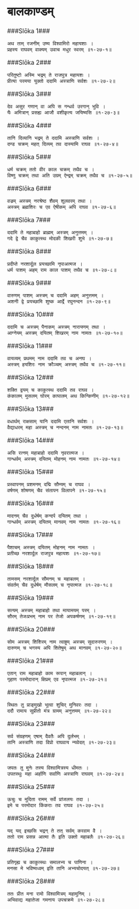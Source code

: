 बालकाण्डम्
===============================


###Slōka 1###


    अथ ताम् रजनीम् उष्य विश्वामिरो महायशाः ।
    प्रहस्य राघवम् वाक्यम् उवाच मधुर स्वरम् ॥१-२७-१॥


###Slōka 2###


    परितुष्टो अस्मि भद्रम् ते राजपुत्र महायशः ।
    प्रीत्या परमया युक्तो ददामि अस्त्राणि सर्वशः ॥१-२७-२॥


###Slōka 3###


    देव असुर गणान् वा अपि स गन्धर्व उरगान् भुवि ।
    यैः अमित्रान् प्रसह्य आजौ वशीकृत्य जयिष्यसि ॥१-२७-३॥


###Slōka 4###


    तानि दिव्यानि भद्रम् ते ददामि अस्त्राणि सर्वशः ।
    दण्ड चक्रम् महत् दिव्यम् तव दास्यामि राघव ॥१-२७-४॥


###Slōka 5###


    धर्म चक्रम् ततो वीर काल चक्रम् तथैव च ।
    विष्णु चक्रम् तथा अति उग्रम् ऐन्द्रम् चक्रम् तथैव च ॥१-२७-५॥


###Slōka 6###


    वज्रम् अस्त्रम् नरश्रेष्ठ शैवम् शूलवरम् तथा ।
    अस्त्रम् ब्रह्मशिरः च एव ऐषीकम् अपि राघव ॥१-२७-६॥


###Slōka 7###


    ददामि ते महाबाहो ब्राह्मम् अस्त्रम् अनुत्तमम् ।
    गदे द्वे चैव काकुत्स्थ मोदकी शिखरी शुभे ॥१-२७-७॥


###Slōka 8###


    प्रदीप्ते नरशार्दूल प्रयच्छामि नृपाअत्मज ।
    धर्म पाशम् अहम् राम काल पाशम् तथैव च ॥१-२७-८॥


###Slōka 9###


    वारुणम् पाशम् अस्त्रम् च ददामि अहम् अनुत्तमम् ।
    अशनी द्वे प्रयच्छामि शुष्क आर्द्रे रघुनन्दन ॥१-२७-९॥


###Slōka 10###


    ददामि च अस्त्रम् पैनाकम् अस्त्रम् नारायणम् तथा ।
    आग्नेयम् अस्त्रम् दयितम् शिखरम् नाम नामतः ॥१-२७-१०॥


###Slōka 11###


    वायव्यम् प्रथमम् नाम ददामि तव च अनघ ।
    अस्त्रम् हयशिरः नाम क्रौञ्चम् अस्त्रम् तथैव च ॥१-२७-११॥


###Slōka 12###


    शक्ति द्वयम् च काकुत्स्थ ददामि तव राघव ।
    कंकालम् मुसलम् घोरम् कापालम् अथ किन्किणीम् ॥१-२७-१२॥


###Slōka 13###


    वधार्थम् राक्षसाम् यानि ददामि एतानि सर्वशः ।
    वैद्याधरम् महा अस्त्रम् च नन्दनम् नाम नामतः ॥१-२७-१३॥


###Slōka 14###


    असि रत्नम् महाबाहो ददामि नृवरात्मज ।
    गान्धर्वम् अस्त्रम् दयितम् मोहनम् नाम नामतः ॥१-२७-१४॥


###Slōka 15###


    प्रस्वापनम् प्रशमनम् दद्मि सौम्यम् च राघव ।
    वर्षणम् शोषणम् चैव संतापन विलापने ॥१-२७-१५॥


###Slōka 16###


    मादनम् चैव दुर्धर्षम् कन्दर्प दयितम् तथा ।
    गान्धर्वम् अस्त्रम् दयितम् मानवम् नाम नामतः ॥१-२७-१६॥


###Slōka 17###


    पैशाचम् अस्त्रम् दयितम् मोहनम् नाम नामतः ।
    प्रतीच्छ नरशार्दूल राजपुत्र महायशः ॥१-२७-१७॥


###Slōka 18###


    तामसम् नरशार्दूल सौमनम् च महाबलम् ।
    संवर्तम् चैव दुर्धर्षम् मौसलम् च नृपात्मज ॥१-२७-१८॥


###Slōka 19###


    सत्यम् अस्त्रम् महाबाहो तथा मायामयम् परम् ।
    सौरम् तेजःप्रभम् नाम पर तेजो अपकर्षणम् ॥१-२७-१९॥


###Slōka 20###


    सोम अस्त्रम् शिशिरम् नाम त्वाष्ट्रम् अस्त्रम् सुदारुरणम् ।
    दारुणम् च भगस्य अपि शितेषुम् अथ मानवम् ॥१-२७-२०॥


###Slōka 21###


    एतान् राम महाबाहो काम रूपान् महाबलान् ।
    गृहाण परमोदारान् क्षिप्रम् एव नृपात्मज ॥१-२७-२१॥


###Slōka 22###


    स्थितः तु प्राङ्मुखो भूत्वा शुचिर् मुनिवरः तदा ।
    ददौ रामाय सुप्रीतो मंत्र ग्रामम् अनुत्तमम् ॥१-२७-२२॥


###Slōka 23###


    सर्व संग्रहणम् एषाम् दैवतैः अपि दुर्लभम् ।
    तानि अस्त्राणि तदा विप्रो राघवाय न्यवेदत् ॥१-२७-२३॥


###Slōka 24###


    जपतः तु मुनेः तस्य विश्वामित्रस्य धीमतः ।
    उपतस्थुः महा अर्हाणि सर्वाणि अस्त्राणि राघवम् ॥१-२७-२४॥


###Slōka 25###


    ऊचुः च मुदिता रामम् सर्वे प्रांजलयः तदा ।
    इमे च परमोदार किंकराः तव राघव ॥१-२७-२५॥


###Slōka 26###


    यद् यद् इच्छसि भद्रन् ते तत् सर्वम् करवाम वै ।
    ततो राम प्रसन्न आत्मा तैः इति उक्तो महाबलैः ॥१-२७-२६॥


###Slōka 27###


    प्रतिगृह्य च काकुत्स्थः समालभ्य च पाणिना ।
    मनसा मे भविष्यध्वम् इति तानि अभ्यचोदयत् ॥१-२७-२७॥


###Slōka 28###


    ततः प्रीत मना रामो विश्वामित्रम् महामुनिम् ।
    अभिवाद्य महातेजा गमनाय उपचक्रमे ॥१-२७-२८॥


